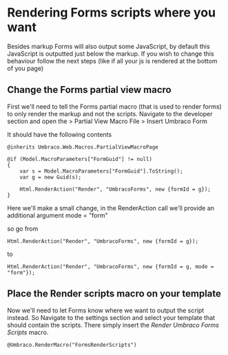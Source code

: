 # Rendering Forms scripts where you want
Besides markup Forms will also output some JavaScript, by default this JavaScript is outputted just below the markup. If you wish to change this behaviour follow the next steps (like if all your js is rendered at the bottom of you page)

## Change the Forms partial view macro
First we'll need to tell the Forms partial macro (that is used to render forms) to only render the markup and not the scripts. Navigate to the developer section and open the > Partial View Macro File > Insert Umbraco Form

It should have the following contents 

	@inherits Umbraco.Web.Macros.PartialViewMacroPage
		
	@if (Model.MacroParameters["FormGuid"] != null)
	{
		var s = Model.MacroParameters["FormGuid"].ToString();
		var g = new Guid(s);
		
		Html.RenderAction("Render", "UmbracoForms", new {formId = g});
	}

Here we'll make a small change, in the RenderAction call we'll provide an additional argument mode = "form"

so go from

	Html.RenderAction("Render", "UmbracoForms", new {formId = g});	

to
	
	Html.RenderAction("Render", "UmbracoForms", new {formId = g, mode = "form"});

## Place the Render scripts macro on your template

Now we'll need to let Forms know where we want to output the script instead. So Navigate to the settings section and select  your template that should contain the scripts. There simply insert the *Render Umbraco Forms Scripts* macro.

	@Umbraco.RenderMacro("FormsRenderScripts")